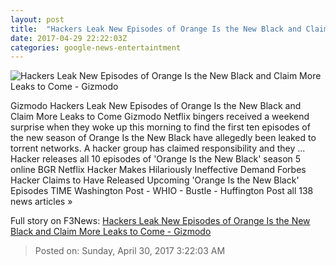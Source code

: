 ```yaml
---
layout: post
title:  "Hackers Leak New Episodes of Orange Is the New Black and Claim More Leaks to Come - Gizmodo"
date: 2017-04-29 22:22:03Z
categories: google-news-entertaintment
---
```


![Hackers Leak New Episodes of Orange Is the New Black and Claim More Leaks to Come - Gizmodo](https://i.kinja-img.com/gawker-media/image/upload/s--PFBHa17R--/c_fill,fl_progressive,g_center,h_450,q_80,w_800/yzrwnbamvnxowmthmvsb.jpg)

Gizmodo Hackers Leak New Episodes of Orange Is the New Black and Claim More Leaks to Come Gizmodo Netflix bingers received a weekend surprise when they woke up this morning to find the first ten episodes of the new season of Orange Is the New Black have allegedly been leaked to torrent networks. A hacker group has claimed responsibility and they ... Hacker releases all 10 episodes of 'Orange Is the New Black' season 5 online BGR Netflix Hacker Makes Hilariously Ineffective Demand Forbes Hacker Claims to Have Released Upcoming 'Orange Is the New Black' Episodes TIME Washington Post - WHIO - Bustle - Huffington Post all 138 news articles »


Full story on F3News: [Hackers Leak New Episodes of Orange Is the New Black and Claim More Leaks to Come - Gizmodo](http://www.f3nws.com/n/Wkpj2G)

> Posted on: Sunday, April 30, 2017 3:22:03 AM
